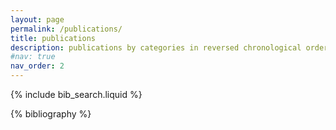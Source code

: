 ```yaml
---
layout: page
permalink: /publications/
title: publications
description: publications by categories in reversed chronological order. generated by jekyll-scholar.
#nav: true
nav_order: 2
---
```


<!-- _pages/publications.md -->

<!-- Bibsearch Feature -->

{% include bib_search.liquid %}

<div class="publications">

{% bibliography %}

</div>

